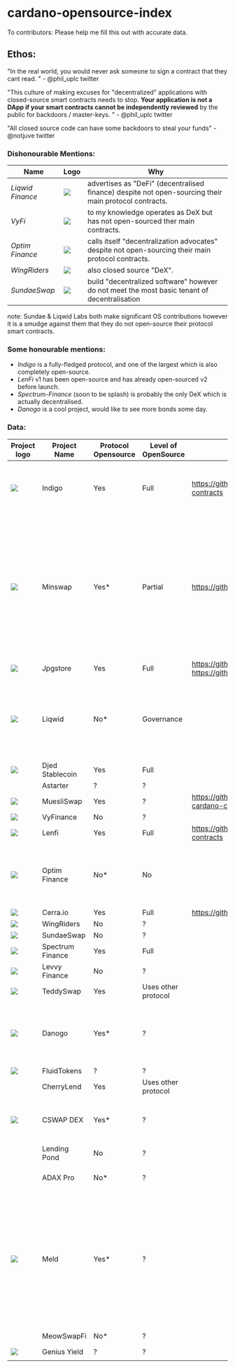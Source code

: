 # cardano-opensource-index

To contributors: Please help me fill this out with accurate data.

## Ethos:

"In the real world, you would never ask someone to sign a contract that they cant read. " - @phil_uplc twitter

"This culture of making excuses for "decentralized" applications with closed-source smart contracts needs to stop.
**Your application is not a DApp if your smart contracts cannot be independently reviewed** by the public for backdoors / master-keys. " - @phil_uplc twitter

"All closed source code can have some backdoors to steal your funds" - @notjuve twitter

### Dishonourable Mentions:

| Name             | Logo                                                                               | Why                                                                                                                                                             |
|------------------|------------------------------------------------------------------------------------|-----------------------------------------------------------------------------------------------------------------------------------------------------------------|
| _Liqwid Finance_ | ![](https://liqwid.finance/images/icon/logo.svg)                                   | advertises as "DeFi" (decentralised finance) despite not open-sourcing their main protocol contracts.                                                           |
| _VyFi_           | ![](https://app.vyfi.io/images/vyfi-blank-logo.png)                                | to my knowledge operates as DeX but has not open-sourced ther main contracts.                                                                                   |
| _Optim Finance_  | ![](https://www.optim.finance/assets/optim.svg)                                    | calls itself "decentralization advocates" despite not open-sourcing their main protocol contracts.                                                              |
| _WingRiders_     | ![](https://pbs.twimg.com/profile_images/1612367031457792002/e4UOYgqb_400x400.png) | also closed source "DeX".                                                                                         |
| _SundaeSwap_     | ![](https://pbs.twimg.com/profile_images/1573111846579617794/jftnVq8h_400x400.jpg) | build "decentralized software" however do not meet the most basic tenant of decentralisation |

note: Sundae & Liqwid Labs both make significant OS contributions however it is a smudge against them that they do not open-source their protocol smart contracts.

### Some honourable mentions:

- _Indigo_ is a fully-fledged protocol, and one of the largest which is also completely open-source.
- _LenFi_ v1 has been open-source and has already open-sourced v2 before launch.
- _Spectrum-Finance_ (soon to be splash) is probably the only DeX which is actually decentralised.
- _Danogo_ is a cool project, would like to see more bonds some day.

### Data:

| Project logo                                                                                                                                                                                                                         | Project Name     | Protocol Opensource | Level of OpenSource | Link                                                                               | \*                                                                                                                                                                              |
|--------------------------------------------------------------------------------------------------------------------------------------------------------------------------------------------------------------------------------------|------------------|---------------------|---------------------|------------------------------------------------------------------------------------|---------------------------------------------------------------------------------------------------------------------------------------------------------------------------------|
| ![](https://sp-ao.shortpixel.ai/client/to_webp,q_glossy,ret_img/https://indigoprotocol.io/wp-content/uploads/2022/01/Indigo-Brand-Logo-Bigger.png)                                                                                   | Indigo           | Yes                 | Full                | https://github.com/IndigoProtocol/indigo-smart-contracts                           | disclosure: author of this document is building a competitor to Indigo                                                                                                          |
| ![](https://minswap.org/wp-content/uploads/2022/03/Frame-9.svg)                                                                                                                                                                      | Minswap          | Yes\*               | Partial             | https://github.com/CatspersCoffee/contracts                                        | V1 source is available, however when Wingriders found a vulnerability they were allegedly blackmailed and closed their source. Most recent, corrected contracts I can not find. |
| ![](https://static.jpgstoreapis.com/icons/jpg-logo-season2-dark.svg)                                                                                                                                                                 | Jpgstore         | Yes                 | Full                | https://github.com/jpg-store/contract-v2 https://github.com/jpg-store/contracts-v3 |                                                                                                                                                                                 |
| ![](https://liqwid.finance/images/icon/logo.svg)                                                                                                                                                                                     | Liqwid           | No\*                | Governance          |                                                                                    | \*Liqwid has opensourced various other components but have not opensourced their main smart contracts.                                                                          |
| ![](https://djed.xyz/static/media/logo.de09f990f1a0b5bc8000.svg)                                                                                                                                                                     | Djed Stablecoin  | Yes                 | Full                |                                                                                    |                                                                                                                                                                                 |
|                                                                                                                                                                                                                                      | Astarter         | ?                   | ?                   |                                                                                    |                                                                                                                                                                                 |
| ![](https://muesliswap.com/static/media/muesliswap.86e5affdd1cbde9ed769.webp)                                                                                                                                                        | MuesliSwap       | Yes                 | ?                   | https://github.com/MuesliSwapTeam/muesliswap-cardano-contracts                     |                                                                                                                                                                                 |
| ![](https://app.vyfi.io/images/vyfi-blank-logo.png)                                                                                                                                                                                  | VyFinance        | No                  | ?                   |                                                                                    |                                                                                                                                                                                 |
| ![](https://lenfi.io/_next/image?url=%2F_next%2Fstatic%2Fmedia%2FNavbarLogo.5a744377.svg&w=384&q=75)                                                                                                                                 | Lenfi            | Yes                 | Full                | https://github.com/lenfiLabs/lenfi-smart-contracts                                 |                                                                                                                                                                                 |
| ![](https://www.optim.finance/assets/optim.svg)                                                                                                                                                                                      | Optim Finance    | No\*                | No                  |                                                                                    | \*their team in principle support OS but can't OS right now for whatever reasons                                                                                                |
| ![](https://cerra.io/static/media/hero.290bce0c.jpg) | Cerra.io | Yes | Full |  https://github.com/cerraio/lending-plutus | |
| ![](https://pbs.twimg.com/profile_images/1612367031457792002/e4UOYgqb_400x400.png)                                                                                                                                                   | WingRiders       | No                  | ?                   |                                                                                    |                                                                                                                                                                                 |
| ![](https://pbs.twimg.com/profile_images/1573111846579617794/jftnVq8h_400x400.jpg)                                                                                                                                                   | SundaeSwap       | No                  | ?                   |                                                                                    |                                                                                                                                                                                 |
| ![](https://pbs.twimg.com/profile_images/1636004217843220480/ly0W1Ixq_400x400.jpg)                                                                                                                                                   | Spectrum Finance | Yes                 | Full                |                                                                                    |                                                                                                                                                                                 |
| ![](https://pbs.twimg.com/profile_images/1696890987056955394/v27tlEe9_400x400.jpg)                                                                                                                                                   | Levvy Finance    | No                  | ?                   |                                                                                    |                                                                                                                                                                                 |
| ![](https://pbs.twimg.com/profile_images/1718987221251108864/TNsoOzrQ_400x400.jpg)                                                                                                                                                   | TeddySwap        | Yes                 | Uses other protocol |                                                                                    |                                                                                                                                                                                 |
| ![](https://lh3.googleusercontent.com/RkL4Flyc1_nGqSst5uMhSgsnmHwDPwYkBENESu9q0k5T-nO3JMgfAJGk-hTFIIySEavcS6LqgKtrBXJxhLM_D3VlIUGKhm6W=w160-rw)                                                                                      | Danogo           | Yes\*               | ?                   |                                                                                    | \* ironic that an optim-derived product is opensource but optim isn't                                                                                                           |
| ![](https://fluidtokens.com/static/media/logo.461d3a250fd296c5e61ed5cafb27c7a6.svg)                                                                                                                                                  | FluidTokens      | ?                   | ?                   |                                                                                    |                                                                                                                                                                                 |
|                                                                                                                                                                                                                                      | CherryLend       | Yes                 | Uses other protocol |                                                                                    |                                                                                                                                                                                 |
| ![](https://www.cswap.info/static/media/green-logo.3e2de991.svg)                                                                                                                                                                     | CSWAP DEX        | Yes\*               | ?                   |                                                                                    | \* Allegedly opensource but I cannot find the repository                                                                                                                        |
|                                                                                                                                                                                                                                      | Lending Pond     | No                  | ?                   |                                                                                    |                                                                                                                                                                                 |
|                                                                                                                                                                                                                                      | ADAX Pro         | No\*                | ?                   |                                                                                    | \*project is seemingly dead                                                                                                                                                     |
| ![](https://3964467418-files.gitbook.io/~/files/v0/b/gitbook-x-prod.appspot.com/o/spaces%2F-M_oxWvdScPMaJMzf8V0%2Fuploads%2FfElZZkA6893vtZLN9Eqo%2FMELD_gitbook_newlogo-01.png?alt=media&token=dffd7f40-053b-481c-8a55-1f2dc45a34e6) | Meld             | Yes\*               | ?                   |                                                                                    | \*opensource in spite of not being deployed. They might not have a commitment to Cardano but they have done better than every closed source project on this list.               |
|                                                                                                                                                                                                                                      | MeowSwapFi       | No\*                | ?                   |                                                                                    | \*Seemingly dead                                                                                                                                                                |
| ![](https://www.geniusyield.co/css/img/logo-new.png)                                                                                                                                                                                 | Genius Yield     | ?                   | ?                   |                                                                                    |                                                                                                                                                                                 |
|                                                                                                                                                                                                                                      |                  |                     |                     |                                                                                    |                                                                                                                                                                                 |

